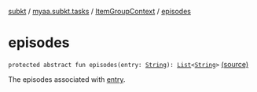 [subkt](../../index.md) / [myaa.subkt.tasks](../index.md) / [ItemGroupContext](index.md) / [episodes](./episodes.md)

# episodes

`protected abstract fun episodes(entry: `[`String`](https://kotlinlang.org/api/latest/jvm/stdlib/kotlin/-string/index.html)`): `[`List`](https://kotlinlang.org/api/latest/jvm/stdlib/kotlin.collections/-list/index.html)`<`[`String`](https://kotlinlang.org/api/latest/jvm/stdlib/kotlin/-string/index.html)`>` [(source)](https://github.com/Myaamori/SubKt/blob/0.1.11/src/main/kotlin/myaa/subkt/tasks/tasks.kt#L88)

The episodes associated with [entry](episodes.md#myaa.subkt.tasks.ItemGroupContext$episodes(kotlin.String)/entry).

